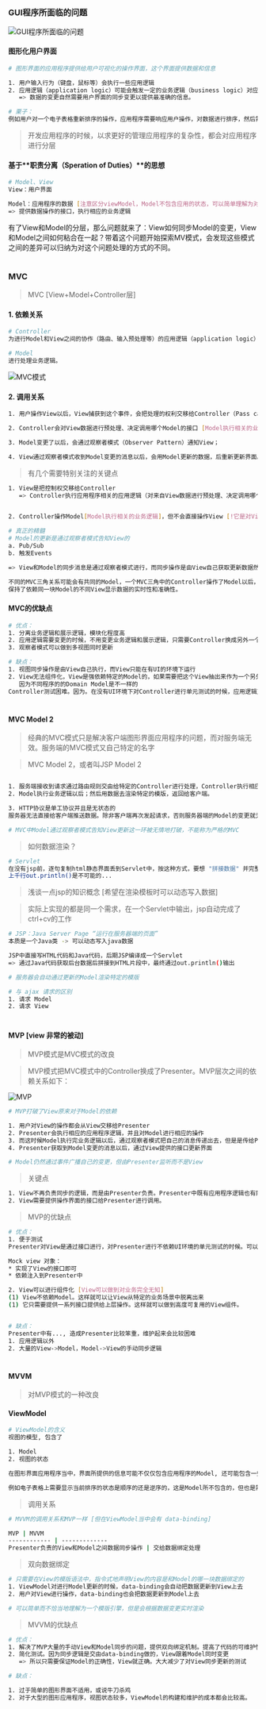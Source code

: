 #
### GUI程序所面临的问题

![GUI程序所面临的问题](https://camo.githubusercontent.com/1f3484dd4f02f0f99de460e2f1a4ff487bbee1b4/687474703a2f2f6c69766f7261732e6769746875622e696f2f626c6f672f6d76632f6775692e706e67)

#### 图形化用户界面
```bash
# 图形界面的应用程序提供给用户可视化的操作界面，这个界面提供数据和信息

1. 用户输入行为（键盘，鼠标等）会执行一些应用逻辑
2. 应用逻辑（application logic）可能会触发一定的业务逻辑（business logic）对应用程序数据的变更
   => 数据的变更自然需要用户界面的同步变更以提供最准确的信息。

# 栗子：
例如用户对一个电子表格重新排序的操作，应用程序需要响应用户操作，对数据进行排序，然后需要同步到界面上
```

> 开发应用程序的时候，以求更好的管理应用程序的复杂性，都会对应用程序进行分层

#### 基于**职责分离（Speration of Duties）**的思想
```bash
# Model、View
View：用户界面

Model：应用程序的数据 [注意区分viewModel，Model不包含应用的状态，可以简单理解为对象]
=> 提供数据操作的接口，执行相应的业务逻辑

```

有了View和Model的分层，那么问题就来了：View如何同步Model的变更，View和Model之间如何粘合在一起？带着这个问题开始探索MV模式，会发现这些模式之间的差异可以归纳为对这个问题处理的方式的不同。

#
### MVC

> MVC [View+Model+Controller层]

#### 1. 依赖关系
```bash
# Controller
为进行Model和View之间的协作（路由、输入预处理等）的应用逻辑（application logic）

# Model
进行处理业务逻辑。
```

![MVC模式](https://camo.githubusercontent.com/b89ac314c2fd554e7bf33ba1553e10dd91be44fc/687474703a2f2f6c69766f7261732e6769746875622e696f2f626c6f672f6d76632f6d76632d63616c6c2e706e67)

#### 2. 调用关系

```bash
1. 用户操作View以后，View捕获到这个事件，会把处理的权利交移给Controller（Pass calls）

2. Controller会对View数据进行预处理、决定调用哪个Model的接口 [Model执行相关的业务逻辑]

3. Model变更了以后，会通过观察者模式（Observer Pattern）通知View；

4. View通过观察者模式收到Model变更的消息以后，会用Model更新的数据，后重新更新界面。
```

> 有几个需要特别关注的关键点

```bash
1. View是把控制权交移给Controller
   => Controller执行应用程序相关的应用逻辑（对来自View数据进行预处理、决定调用哪个Model的接口等等）


2. Controller操作Model[Model执行相关的业务逻辑]，但不会直接操作View [!它是对View无知的]

# 真正的精髓
# Model的更新是通过观察者模式告知View的
a. Pub/Sub
b. 触发Events

=> View和Model的同步消息是通过观察者模式进行，而同步操作是由View自己获取更新数据然后更新视图

不同的MVC三角关系可能会有共同的Model，一个MVC三角中的Controller操作了Model以后，两个MVC三角的View都会接受到通知，然后更新自己,
保持了依赖同一块Model的不同View显示数据的实时性和准确性。
```

#### MVC的优缺点

```bash
# 优点：
1. 分离业务逻辑和展示逻辑，模块化程度高
2. 应用逻辑需要变更的时候，不用变更业务逻辑和展示逻辑，只需要Controller换成另外一个Controller就行了
3. 观察者模式可以做到多视图同时更新

# 缺点：
1. 视图同步操作是由View自己执行，而View只能在有UI的环境下运行
2. View无法组件化，View是强依赖特定的Model的，如果需要把这个View抽出来作为一个另外一个应用程序可复用的组件就困难了
   因为不同程序的的Domain Model是不一样的
Controller测试困难。因为。在没有UI环境下对Controller进行单元测试的时候，应用逻辑正确性是无法验证的：Model更新的时候，无法对View的更新操作进行断言。

```

#
#### MVC Model 2

> 经典的MVC模式只是解决客户端图形界面应用程序的问题，而对服务端无效。服务端的MVC模式又自己特定的名字

> MVC Model 2，或者叫JSP Model 2

```bash

1. 服务端接收到请求通过路由规则交由给特定的Controller进行处理，Controller执行相应的应用逻辑，对Model进行操作
2. Model执行业务逻辑以后；然后用数据去渲染特定的模版，返回给客户端。

3. HTTP协议是单工协议并且是无状态的
服务器无法直接给客户端推送数据。除非客户端再次发起请求，否则服务器端的Model的变更就无法告知客户端。

# MVC中Model通过观察者模式告知View更新这一环被无情地打破，不能称为严格的MVC
```

> 如何数据渲染？
```bash
# Servlet
在没有jsp前，逐句复制html静态界面丢到Servlet中，按这种方式，要想 "拼接数据" 并完整输出一个html页面，没个几百
上千行out.println()是不可能的...
```

> 浅谈一点jsp的知识概念 [希望在渲染模板时可以动态写入数据]

> 实际上实现的都是同一个需求，在一个Servlet中输出，jsp自动完成了ctrl+cv的工作

```bash
# JSP：Java Server Page “运行在服务器端的页面”
本质是一个Java类 -> 可以动态写入java数据

JSP中直接写HTML代码和Java代码，后期JSP编译成一个Servlet
=> 通过Java代码获取后台数据后拼接到HTML片段中，最终通过out.println()输出

# 服务器会自动通过更新的Model渲染特定的模版

# 与 ajax 请求的区别
1. 请求 Model
2. 请求 View
```

#
#### MVP [view 非常的被动]

> MVP模式是MVC模式的改良

> MVP模式把MVC模式中的Controller换成了Presenter。MVP层次之间的依赖关系如下：

![MVP](https://camo.githubusercontent.com/9b97a7927aad77433d8d965101db17e8515e91d3/687474703a2f2f6c69766f7261732e6769746875622e696f2f626c6f672f6d76632f6d76702d6465702e706e67)

```bash
# MVP打破了View原来对于Model的依赖

1. 用户对View的操作都会从View交移给Presenter
2. Presenter会执行相应的应用程序逻辑，并且对Model进行相应的操作
3. 而这时候Model执行完业务逻辑以后，通过观察者模式把自己的消息传递出去，但是是传给Presenter而不是View
4. Presenter获取到Model变更的消息以后，通过View提供的接口更新界面

# Model仍然通过事件广播自己的变更，但由Presenter监听而不是View
```

> 关键点

```bash
1. View不再负责同步的逻辑，而是由Presenter负责。Presenter中既有应用程序逻辑也有同步逻辑。
2. View需要提供操作界面的接口给Presenter进行调用。
```

> MVP的优缺点
```bash
# 优点：
1. 便于测试
Presenter对View是通过接口进行，对Presenter进行不依赖UI环境的单元测试的时候。可以通过Mock一个View对象

Mock view 对象：
* 实现了View的接口即可
* 依赖注入到Presenter中

2. View可以进行组件化 [View可以做到对业务完全无知]
(1) View不依赖Model。这样就可以让View从特定的业务场景中脱离出来
(1) 它只需要提供一系列接口提供给上层操作。这样就可以做到高度可复用的View组件。


# 缺点：
Presenter中有..., 造成Presenter比较笨重，维护起来会比较困难
1. 应用逻辑以外
2. 大量的View->Model，Model->View的手动同步逻辑
```
#
#### MVVM

> 对MVP模式的一种改良

#### ViewModel

```bash
# ViewModel的含义
视图的模型, 包含了

1. Model
2. 视图的状态

在图形界面应用程序当中，界面所提供的信息可能不仅仅包含应用程序的Model, 还可能包含一些Model不包含的视图状态

例如电子表格上需要显示当前排序的状态是顺序的还是逆序的，这是Model所不包含的，但也是需要显示的信息
```

> 调用关系

```bash
# MVVM的调用关系和MVP一样 [但在ViewModel当中会有 data-binding]

MVP | MVVM
------------ | -------------
Presenter负责的View和Model之间数据同步操作 | 交给数据绑定处理
```

> 双向数据绑定

```bash
# 只需要在View的模版语法中，指令式地声明View的内容是和Model的哪一块数据绑定的
1. ViewModel对进行Model更新的时候，data-binding会自动把数据更新到View上去
2. 用户对View进行操作，data-binding也会把数据更新到Model上去

# 可以简单而不恰当地理解为一个模版引擎，但是会根据数据变更实时渲染
```

> MVVM的优缺点

```bash
# 优点：
1. 解决了MVP大量的手动View和Model同步的问题，提供双向绑定机制。提高了代码的可维护性。
2. 简化测试。因为同步逻辑是交由data-binding做的，View跟着Model同时变更
   => 所以只需要保证Model的正确性，View就正确。大大减少了对View同步更新的测试

# 缺点：

1. 过于简单的图形界面不适用，或说牛刀杀鸡
2. 对于大型的图形应用程序，视图状态较多，ViewModel的构建和维护的成本都会比较高。
```

























